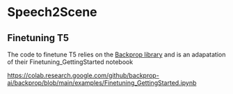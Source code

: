 # Speech2Scene

## Finetuning T5
The code to  finetune T5 relies on the [Backprop library](https://backprop.readthedocs.io/en/latest)
and is an adapatation of their Finetuning_GettingStarted notebook






https://colab.research.google.com/github/backprop-ai/backprop/blob/main/examples/Finetuning_GettingStarted.ipynb

